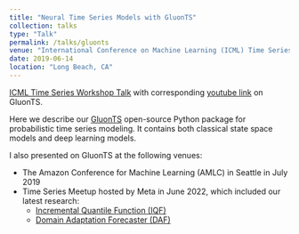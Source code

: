 ```yaml
---
title: "Neural Time Series Models with GluonTS"
collection: talks
type: "Talk"
permalink: /talks/gluonts
venue: "International Conference on Machine Learning (ICML) Time Series Workshop"
date: 2019-06-14
location: "Long Beach, CA"
---
```


[ICML Time Series Workshop Talk](https://slideslive.com/38917683/neural-time-series-models-with-gluonts) with corresponding [youtube link](https://www.youtube.com/watch?v=beEJMIt9xJ8) on GluonTS.

Here we describe our [GluonTS](https://github.com/awslabs/gluonts) open-source Python package for probabilistic time series modeling. It contains both classical state space models and deep learning models.

I also presented on GluonTS at the following venues:
  - The Amazon Conference for Machine Learning (AMLC) in Seattle in July 2019
  - Time Series Meetup hosted by Meta in June 2022, which included our latest research:
    - [Incremental Quantile Function (IQF)](https://proceedings.mlr.press/v151/park22a.html)
    - [Domain Adaptation Forecaster (DAF)](https://proceedings.mlr.press/v162/jin22d/jin22d.pdf)
